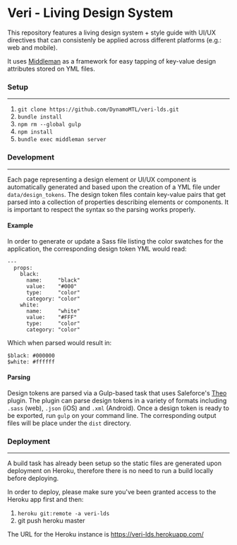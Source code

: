 # Veri - Living Design System
This repository features a living design system + style guide with UI/UX directives that can consistenly be applied across different platforms (e.g.: web and mobile).

It uses [Middleman](https://middlemanapp.com) as a framework for easy tapping of key-value design attributes stored on YML files.

### Setup
- - -
1. `git clone https://github.com/DynamoMTL/veri-lds.git`
2. `bundle install`
3. `npm rm --global gulp`
4. `npm install`
5. `bundle exec middleman server`

### Development
- - -
Each page representing a design element or UI/UX component is automatically generated and based upon the creation of a YML file under `data/design_tokens`. The design token files contain key-value pairs that get parsed into a collection of properties describing elements or components. It is important to respect the syntax so the parsing works properly.

#### Example
In order to generate or update a Sass file listing the color swatches for the application, the corresponding design token YML would read:
```
---
  props:
    black:
      name:     "black"
      value:    "#000"
      type:     "color"
      category: "color"
    white:
      name:     "white"
      value:    "#FFF"
      type:     "color"
      category: "color"
```

Which when parsed would result in:
```
$black: #000000
$white: #ffffff
```

#### Parsing
Design tokens are parsed via a Gulp-based task that uses Saleforce's [Theo](https://www.npmjs.com/package/theo) plugin. The plugin can parse design tokens in a variety of formats including `.sass` (web), `.json` (iOS) and `.xml` (Android). Once a design token is ready to be exported, run `gulp` on your command line. The corresponding output files will be place under the `dist` directory.

### Deployment
- - -
A build task has already been setup so the static files are generated upon deployment on Heroku, therefore there is no need to run a build locally before deploying.

In order to deploy, please make sure you've been granted access to the Heroku app first and then:

1. `heroku git:remote -a veri-lds`
2. git push heroku master

The URL for the Heroku instance is https://veri-lds.herokuapp.com/
